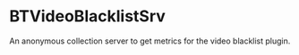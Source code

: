 BTVideoBlacklistSrv
===================

An anonymous collection server to get metrics for the video blacklist plugin.
